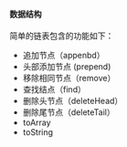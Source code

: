 #### 数据结构

简单的链表包含的功能如下：

- 追加节点（appenbd）
- 头部添加节点 (prepend)
- 移除相同节点（remove）
- 查找结点（find）
- 删除头节点（deleteHead）
- 删除尾节点（deleteTail）
- toArray
- toString
